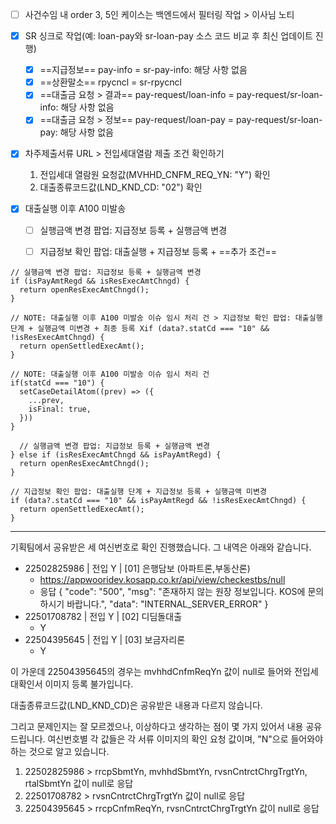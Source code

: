 - [ ] 사건수임 내 order 3, 5인 케이스는 백엔드에서 필터링 작업 > 이사님 노티
- [x] SR 싱크로 작업(예: loan-pay와 sr-loan-pay 소스 코드 비교 후 최신 업데이트 진행)
	- [x] ==지급정보== pay-info = sr-pay-info: 해당 사항 없음
	- [x] ==상환말소== rpycncl = sr-rpycncl
	- [x] ==대출금 요청 > 결과== pay-request/loan-info = pay-request/sr-loan-info: 해당 사항 없음 
	- [x] ==대출금 요청 > 정보== pay-request/loan-pay = pay-request/sr-loan-pay: 해당 사항 없음
- [x] 차주제출서류 URL > 전입세대열람 제출 조건 확인하기
	1. 전입세대 열람원 요청값(MVHHD_CNFM_REQ_YN: "Y") 확인
	2. 대출종류코드값(LND_KND_CD: "02") 확인

- [x] 대출실행 이후 A100 미발송
	- [ ] 실행금액 변경 팝업: 지급정보 등록 + 실행금액 변경
	- [ ] 지급정보 확인 팝업: 대출실행 + 지급정보 등록 + ==추가 조건==



```tsx
// 실행금액 변경 팝업: 지급정보 등록 + 실행금액 변경  
if (isPayAmtRegd && isResExecAmtChngd) {  
  return openResExecAmtChngd();  
}  
  
// NOTE: 대출실행 이후 A100 미발송 이슈 임시 처리 건 > 지급정보 확인 팝업: 대출실행 단계 + 실행금액 미변경 + 최종 등록 Xif (data?.statCd === "10" && !isResExecAmtChngd) {  
  return openSettledExecAmt();  
}
```


```tsx
// NOTE: 대출실행 이후 A100 미발송 이슈 임시 처리 건  
if(statCd === "10") {  
  setCaseDetailAtom((prev) => ({  
    ...prev,  
    isFinal: true,  
  }))  
}
```






```tsx
  // 실행금액 변경 팝업: 지급정보 등록 + 실행금액 변경  
} else if (isResExecAmtChngd && isPayAmtRegd) {  
  return openResExecAmtChngd();  
}  
  
// 지급정보 확인 팝업: 대출실행 단계 + 지급정보 등록 + 실행금액 미변경  
if (data?.statCd === "10" && isPayAmtRegd && !isResExecAmtChngd) {  
  return openSettledExecAmt();  
}
```




***
기획팀에서 공유받은 세 여신번호로 확인 진행했습니다. 그 내역은 아래와 같습니다.
- 22502825986 | 전입 Y | [01] 은행담보 (아파트론,부동산론)
	- https://appwooridev.kosapp.co.kr/api/view/checkestbs/null
	- 응답
{
    "code": "500",
    "msg": "존재하지 않는 원장 정보입니다. KOS에 문의 하시기 바랍니다.",
    "data": "INTERNAL_SERVER_ERROR"
}
- 22501708782 | 전입 Y | [02] 디딤돌대출
	- Y
- 22504395645 | 전입 Y | [03] 보금자리론
	- Y

이 가운데 22504395645의 경우는 mvhhdCnfmReqYn 값이 null로 들어와 전입세대확인서 이미지 등록 불가입니다.

대출종류코드값(LND_KND_CD)은 공유받은 내용과 다르지 않습니다.

그리고 문제인지는 잘 모르겠으나, 이상하다고 생각하는 점이 몇 가지 있어서 내용 공유드립니다. 여신번호별 각 값들은 각 서류 이미지의 확인 요청 값이며, "N"으로 들어와야 하는 것으로 알고 있습니다.
1. 22502825986 > rrcpSbmtYn, mvhhdSbmtYn, rvsnCntrctChrgTrgtYn, rtalSbmtYn 값이 null로 응답
2. 22501708782 > rvsnCntrctChrgTrgtYn 값이 null로 응답
3. 22504395645 > rrcpCnfmReqYn, rvsnCntrctChrgTrgtYn 값이 null로 응답

